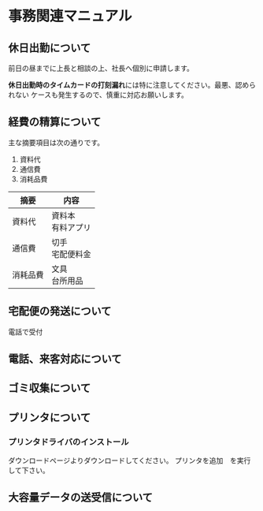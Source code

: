 # 事務関連マニュアル
## 休日出勤について
前日の昼までに上長と相談の上、社長へ個別に申請します。

**休日出勤時のタイムカードの打刻漏れ**には特に注意してください。最悪、認められない
ケースも発生するので、慎重に対応お願いします。

## 経費の精算について
主な摘要項目は次の通りです。
1. 資料代
1. 通信費
1. 消耗品費

| 摘要| 内容
|- |-
| 資料代| 資料本<br>有料アプリ
| 通信費| 切手<br>宅配便料金
| 消耗品費| 文具<br>台所用品




## 宅配便の発送について
電話で受付
## 電話、来客対応について
## ゴミ収集について
## プリンタについて
### プリンタドライバのインストール
ダウンロードページよりダウンロードしてください。
プリンタを追加　を実行して下さい。
## 大容量データの送受信について
